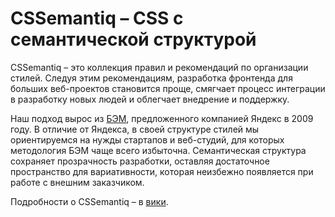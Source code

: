 CSSemantiq – CSS с семантической структурой
==============

CSSemantiq – это коллекция правил и рекомендаций по организации стилей. Следуя этим рекомендациям, разработка фронтенда для больших веб-проектов становится проще, смягчает процесс интеграции в разработку новых людей и облегчает внедрение и поддержку. 

Наш подход вырос из [БЭМ](https://ru.bem.info/), предложенного компанией Яндекс в 2009 году. В отличие от Яндекса, в своей структуре стилей мы ориентируемся на нужды стартапов и веб-студий, для которых методология БЭМ чаще всего избыточна. Семантическая структура сохраняет прозрачность разработки, оставляя достаточное пространство для вариативности, которая неизбежно появляется при работе с внешним заказчиком.

Подробности о CSSemantiq – в [вики](https://github.com/Quins/cssemantiq/wiki).
